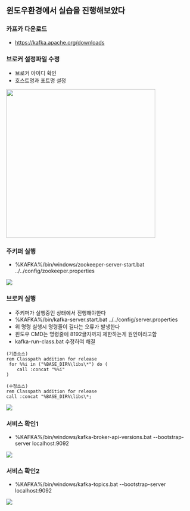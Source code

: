 ## 윈도우환경에서 실습을 진행해보았다

### 카프카 다운로드
* https://kafka.apache.org/downloads

### 브로커 설정파일 수정
* 브로커 아이디 확인
* 호스트명과 포트명 설정

<img src="https://s3.us-west-2.amazonaws.com/secure.notion-static.com/85338e3b-4f69-4618-a9c0-f0e97a45fdb5/Untitled.png?X-Amz-Algorithm=AWS4-HMAC-SHA256&X-Amz-Content-Sha256=UNSIGNED-PAYLOAD&X-Amz-Credential=AKIAT73L2G45EIPT3X45%2F20220622%2Fus-west-2%2Fs3%2Faws4_request&X-Amz-Date=20220622T133033Z&X-Amz-Expires=86400&X-Amz-Signature=df905a58b60be0455cc51c100ed290ffe072f8cf2424be161f0d349fde54e202&X-Amz-SignedHeaders=host&response-content-disposition=filename%20%3D%22Untitled.png%22&x-id=GetObject" width="400px">

### 주키퍼 실행
* %KAFKA%/bin/windows/zookeeper-server-start.bat ../../config/zookeeper.properties

<img src="https://s3.us-west-2.amazonaws.com/secure.notion-static.com/4e868a83-3434-4b66-9a66-e28be82d655d/Untitled.png?X-Amz-Algorithm=AWS4-HMAC-SHA256&X-Amz-Content-Sha256=UNSIGNED-PAYLOAD&X-Amz-Credential=AKIAT73L2G45EIPT3X45%2F20220622%2Fus-west-2%2Fs3%2Faws4_request&X-Amz-Date=20220622T134120Z&X-Amz-Expires=86400&X-Amz-Signature=3c10428bcdd03c0ca7d6c0cfa4119ac5f96c9f39fbce200d1b53f92ff9abdb85&X-Amz-SignedHeaders=host&response-content-disposition=filename%20%3D%22Untitled.png%22&x-id=GetObject">

### 브로커 실행
* 주키퍼가 실행중인 상태에서 진행해야한다
* %KAFKA%/bin/kafka-server.start.bat ../../config/server.properties
* 위 명령 실행시 명령줄이 길다는 오류가 발생한다
* 윈도우 CMD는 명령줄에 8192글자까지 제한하는게 원인이라고함
* kafka-run-class.bat 수정하여 해결
```
(기존소스)
rem Classpath addition for release
 for %%i in ("%BASE_DIR%\libs\*") do (
 	call :concat "%%i"
)

(수정소스)
rem Classpath addition for release
call :concat "%BASE_DIR%\libs\*;
```

<img src="https://s3.us-west-2.amazonaws.com/secure.notion-static.com/aa9c0785-0045-4c94-b192-4af2736d4257/Untitled.png?X-Amz-Algorithm=AWS4-HMAC-SHA256&X-Amz-Content-Sha256=UNSIGNED-PAYLOAD&X-Amz-Credential=AKIAT73L2G45EIPT3X45%2F20220622%2Fus-west-2%2Fs3%2Faws4_request&X-Amz-Date=20220622T134122Z&X-Amz-Expires=86400&X-Amz-Signature=710eb563560b219895af6d609cf9e1bd5402959a5d2e8dba857b65f899d665d0&X-Amz-SignedHeaders=host&response-content-disposition=filename%20%3D%22Untitled.png%22&x-id=GetObject">

### 서비스 확인1
* %KAFKA%/bin/windows/kafka-broker-api-versions.bat --bootstrap-server localhost:9092

<img src="https://s3.us-west-2.amazonaws.com/secure.notion-static.com/1ceae22b-abfb-4b4d-a6db-d2f55b2bd7e6/Untitled.png?X-Amz-Algorithm=AWS4-HMAC-SHA256&X-Amz-Content-Sha256=UNSIGNED-PAYLOAD&X-Amz-Credential=AKIAT73L2G45EIPT3X45%2F20220622%2Fus-west-2%2Fs3%2Faws4_request&X-Amz-Date=20220622T134123Z&X-Amz-Expires=86400&X-Amz-Signature=f7ce98bc08a33badf2d2d0121f1109868d894ddd5a7d35a4a17b780f1ec75364&X-Amz-SignedHeaders=host&response-content-disposition=filename%20%3D%22Untitled.png%22&x-id=GetObject">

### 서비스 확인2
* %KAFKA%/bin/windows/kafka-topics.bat --bootstrap-server localhost:9092

<img src="https://s3.us-west-2.amazonaws.com/secure.notion-static.com/eb17e65a-0ae4-4885-8414-52ddeae41008/Untitled.png?X-Amz-Algorithm=AWS4-HMAC-SHA256&X-Amz-Content-Sha256=UNSIGNED-PAYLOAD&X-Amz-Credential=AKIAT73L2G45EIPT3X45%2F20220622%2Fus-west-2%2Fs3%2Faws4_request&X-Amz-Date=20220622T134949Z&X-Amz-Expires=86400&X-Amz-Signature=557e7101d08e71972599c148019b307f1542de8b7560b6dca09cdd78f0d5a136&X-Amz-SignedHeaders=host&response-content-disposition=filename%20%3D%22Untitled.png%22&x-id=GetObject">